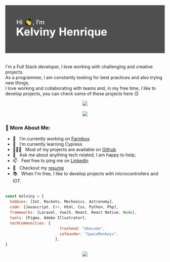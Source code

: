 
<div width="100%">
 <img src="hello.png"/>
 </br> </br> 

 
<p>I'm a Full Stack developer, I love working with challenging and creative projects.</br>
As a programmer, I am constantly looking for best practices and also trying new things.</br>
I love working and collaborating with teams and, in my free time, I like to develop projects, you can check some of these projects here 🙃</p>
 <p align="center">
 <img src="https://i.imgur.com/eCcGKZB.png" width="30%">
<p>
  
  <p align="center">
  <img src="https://github-readme-stats.vercel.app/api/?username=kelvinyhenrique&count_private=true&show_icons=true&title_color=fff&icon_color=79ff97&text_color=9f9f9f&bg_color=151515"/>
  <p>

### 🧐 More About Me:

- 🔭 &nbsp; I’m currently working on [Farmbox](https://github.com/Space-Monkeys/FarmBox_Firmware_V2)
- 🌱 &nbsp;   I’m currently learning Cypress 
- 👨🏻‍💻 &nbsp; Most of my projects are available on [Github](https://github.com/KelvinyHenrique?tab=repositories)
- 💬 &nbsp; Ask me about anything tech related, I am happy to help;
- 📫 &nbsp; Feel free to ping me on [LinkedIn](https://www.linkedin.com/in/kelvinyhenrique/)
- 📝 &nbsp; Checkout my [resume](https://drive.google.com/file/d/1UTN3Y06EW8_sqlAELlj86K2Dn8QODAr2/view?usp=sharing)
- 📚 &nbsp; When I'm free, I like to develop projects with microcontrollers and IOT.
</br></br>



```javascript
const kelviny = {
  hobbies: [Iot, Rockets, Mechanics, Astronomy],
  code: [Javascript, C++, Html, Css, Python, Php],
  frameworks: [Laravel, VueJS, React, React Native, Node],
  tools: [Figma, Adobe Illustrator],
  techCommunities: {
                        frontend: "Ukecode",
                        cofounder: "SpaceMonkeys",
                      },
}
```

<p align="center">
<img src="https://github-readme-stats.vercel.app/api/top-langs/?username=kelvinyhenrique&show_icons=true&title_color=fff&icon_color=79ff97&text_color=9f9f9f&bg_color=151515"/>
</p>

</div>
